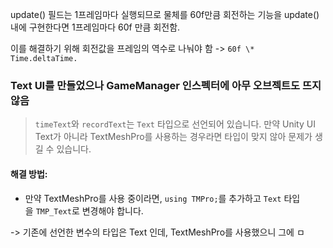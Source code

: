 update() 필드는 1프레임마다 실행되므로 물체를 60f만큼 회전하는 기능을 update()내에 구현한다면 1프레임마다 60f 만큼 회전함.

이를 해결하기 위해 회전값을 프레임의 역수로 나눠야 함 -> `60f \* Time.deltaTime.`

### Text UI를 만들었으나 GameManager 인스펙터에 아무 오브젝트도 뜨지 않음

> `timeText`와 `recordText`는 `Text` 타입으로 선언되어 있습니다. 만약 Unity UI Text가 아니라 TextMeshPro를 사용하는 경우라면 타입이 맞지 않아 문제가 생길 수 있습니다.

#### 해결 방법:

- 만약 TextMeshPro를 사용 중이라면, `using TMPro;`를 추가하고 `Text` 타입을 `TMP_Text`로 변경해야 합니다.

-> 기존에 선언한 변수의 타입은 Text 인데, TextMeshPro를 사용했으니 그에 ㅁ
